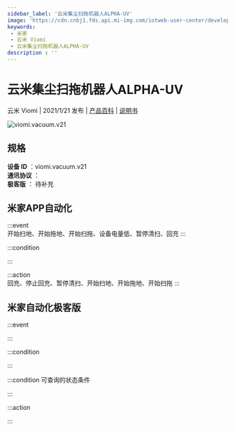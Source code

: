 ```yaml
---
sidebar_label: '云米集尘扫拖机器人ALPHA-UV'
image: 'https://cdn.cnbj1.fds.api.mi-img.com/iotweb-user-center/developer_16790489955273AnZmRzo.png?GalaxyAccessKeyId=AKVGLQWBOVIRQ3XLEW&Expires=9223372036854775807&Signature=A/fmyqCfKfigrl+ooKC8r32dAPA='
keywords: 
 - 米家
 - 云米 Viomi
 - 云米集尘扫拖机器人ALPHA-UV
description : ''
---
```

# 云米集尘扫拖机器人ALPHA-UV

云米 Viomi | 2021/1/21 发布 | [产品百科](https://home.mi.com/webapp/content/baike/product/index.html?model=viomi.vacuum.v21/) | [说明书](https://home.mi.com/views/introduction.html?model=viomi.vacuum.v21&region=cn)

![viomi.vacuum.v21](https://cdn.cnbj1.fds.api.mi-img.com/iotweb-user-center/developer_16790489955273AnZmRzo.png?GalaxyAccessKeyId=AKVGLQWBOVIRQ3XLEW&Expires=9223372036854775807&Signature=A/fmyqCfKfigrl+ooKC8r32dAPA=)

## 规格  
> 
**设备 ID** ：viomi.vacuum.v21  
**通讯协议** ：  
**极客版**  ： 待补充 


## 米家APP自动化  

:::event  
开始扫地、开始拖地、开始扫拖、设备电量低、暂停清扫、回充
:::

:::condition  

:::

:::action   
回充、停止回充、暂停清扫、开始扫地、开始拖地、开始扫拖
:::

## 米家自动化极客版  

:::event  

:::

:::condition  

:::

:::condition 可查询的状态条件  

:::

:::action  

:::

        

